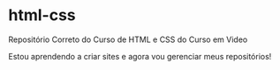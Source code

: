 # html-css
 Repositório Correto do Curso de HTML e CSS do Curso em Video
 
 Estou aprendendo a criar sites e agora vou gerenciar meus repositórios!

